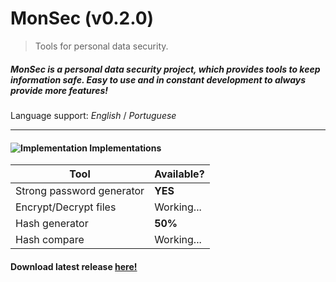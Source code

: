 # MonSec (v0.2.0) 
> Tools for personal data security.


##### MonSec is a personal data security project, which provides tools to keep information safe. Easy to use and in constant development to always provide more features!
Language support: *English* / *Portuguese*

---

#### ![Implementation](https://image.ibb.co/jNS3vS/upgrade_icon4.png) Implementations
Tool | Available?
------------ | -------------
Strong password generator | **YES**
Encrypt/Decrypt files | Working...
Hash generator | **50%**
Hash compare | Working...

#### Download latest release [here!](https://github.com/lvsmont/MonSec/releases/latest)